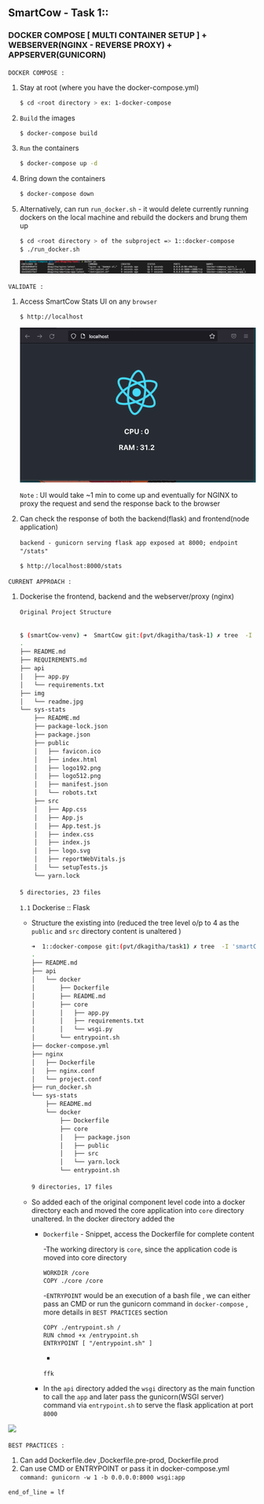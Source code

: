 
## SmartCow - Task 1::
### DOCKER COMPOSE [ MULTI CONTAINER SETUP ] + WEBSERVER(NGINX - REVERSE PROXY) + APPSERVER(GUNICORN)

`DOCKER COMPOSE :`

1. Stay at root (where you have the docker-compose.yml)
    ```bash
    $ cd <root directory > ex: 1-docker-compose
    ```    

2. `Build` the images 
    ```bash
    $ docker-compose build
    ```
3. `Run` the containers
    ```bash
    $ docker-compose up -d

    ```
4. Bring down the containers
    ```bash
    $ docker-compose down
    ```
5. Alternatively, can run `run_docker.sh` - it would delete currently running dockers on the local machine and rebuild the dockers and brung them up 
    ```bash
    $ cd <root directory > of the subproject => 1::docker-compose
    $ ./run_docker.sh 
    ```
    ![](./img/1-docker_ps.png)


`VALIDATE :`

1. Access SmartCow Stats UI on any `browser`

    ```bash
    $ http://localhost
    ```  
    ![](./img/1-nginx.png)
   

    `Note` : UI would take ~1 min to come up and eventually for NGINX to proxy the request and send the response back to the browser


2. Can check the response of both the backend(flask) and frontend(node application) 

    `backend - gunicorn serving flask app exposed at 8000; endpoint "/stats"`
    ```bash
    $ http://localhost:8000/stats
    ```  
    
`CURRENT APPROACH :`

1. Dockerise the frontend, backend and the webserver/proxy (nginx)

    `Original Project Structure` 
    ```bash

    $ (smartCow-venv) ➜  SmartCow git:(pvt/dkagitha/task-1) ✗ tree  -I 'smartCow-venv|node_modules|*pycache*'
    .
    ├── README.md
    ├── REQUIREMENTS.md
    ├── api
    │   ├── app.py
    │   └── requirements.txt
    ├── img
    │   └── readme.jpg
    └── sys-stats
        ├── README.md
        ├── package-lock.json
        ├── package.json
        ├── public
        │   ├── favicon.ico
        │   ├── index.html
        │   ├── logo192.png
        │   ├── logo512.png
        │   ├── manifest.json
        │   └── robots.txt
        ├── src
        │   ├── App.css
        │   ├── App.js
        │   ├── App.test.js
        │   ├── index.css
        │   ├── index.js
        │   ├── logo.svg
        │   ├── reportWebVitals.js
        │   └── setupTests.js
        └── yarn.lock

    5 directories, 23 files
    ```

    `1.1` Dockerise :: Flask 

    - Structure the existing into (reduced the tree level o/p to 4 as the `public` and `src` directory content is unaltered )
        
        ```bash
        ➜  1::docker-compose git:(pvt/dkagitha/task1) ✗ tree  -I 'smartCow-venv|node_modules|*pycache*|AWSCLIV2.pkg|img' -L 4
        .
        ├── README.md
        ├── api
        │   └── docker
        │       ├── Dockerfile
        │       ├── README.md
        │       ├── core
        │       │   ├── app.py
        │       │   ├── requirements.txt
        │       │   └── wsgi.py
        │       └── entrypoint.sh
        ├── docker-compose.yml
        ├── nginx
        │   ├── Dockerfile
        │   ├── nginx.conf
        │   └── project.conf
        ├── run_docker.sh
        └── sys-stats
            ├── README.md
            └── docker
                ├── Dockerfile
                ├── core
                │   ├── package.json
                │   ├── public
                │   ├── src
                │   └── yarn.lock
                └── entrypoint.sh

        9 directories, 17 files
        ```    
    
    - So added each of the original component level code into a docker directory each and moved the core application into `core` directory unaltered. In the docker directory added the 
        -   `Dockerfile` - Snippet, access the Dockerfile for complete content

            -The working directory is `core`, since the application code is moved into core directory
            ```
            WORKDIR /core
            COPY ./core /core            
            ```
            
            -`ENTRYPOINT` would be an execution of a bash file , we can either pass an CMD or run the gunicorn command in `docker-compose` , more details in `BEST PRACTICES` section
            ```
            COPY ./entrypoint.sh /
            RUN chmod +x /entrypoint.sh
            ENTRYPOINT [ "/entrypoint.sh" ]
            ```
            -
            ```ffk```

        -   In the `api` directory added the `wsgi` directory as the main function to call the `app` and later pass the gunicorn(WSGI server) command via `entrypoint.sh` to serve the flask application at port `8000` 

    

![](./img/gif/1-validate-localhost1.gif)


`BEST PRACTICES :`

1. Can add Dockerfile.dev ,Dockerfile.pre-prod, Dockerfile.prod 
2. Can use CMD or ENTRYPOINT or pass it in docker-compose.yml `command: gunicorn -w 1 -b 0.0.0.0:8000 wsgi:app` 



```bash
end_of_line = lf
```